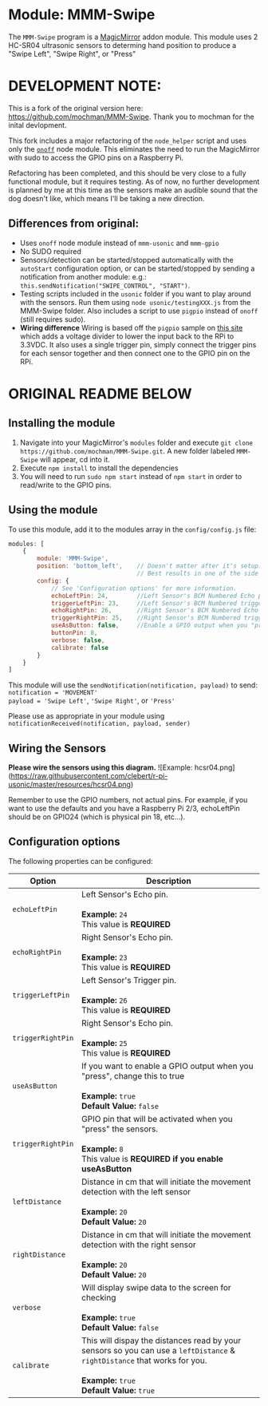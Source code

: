 # Module: MMM-Swipe
The `MMM-Swipe` program is a <a href="https://github.com/MichMich/MagicMirror">MagicMirror</a> addon module.
This module uses 2 HC-SR04 ultrasonic sensors to determing hand position to produce a "Swipe Left", "Swipe Right", or "Press"

# DEVELOPMENT NOTE:

This is a fork of the original version here: https://github.com/mochman/MMM-Swipe.  Thank you to mochman for the inital devlopment.

This fork includes a major refactoring of the `node_helper` script and uses only the [`onoff`](https://www.npmjs.com/package/onoff) node module. This eliminates the need to run the MagicMirror with sudo to access the GPIO pins on a Raspberry Pi.

Refactoring has been completed, and this should be very close to a fully functional module, but it requires testing. As of now, no further development is planned by me at this time as the sensors make an audible sound that the dog doesn't like, which means I'll be taking a new direction. 

## Differences from original:

* Uses `onoff` node module instead of `mmm-usonic` and `mmm-gpio`
* No SUDO required
* Sensors/detection can be started/stopped automatically with the `autoStart` configuration option, or can be started/stopped by sending a notification from another module: e.g.: `this.sendNotification("SWIPE_CONTROL", "START")`.
* Testing scripts included in the `usonic` folder if you want to play around with the sensors. Run them using `node usonic/testingXXX.js` from the MMM-Swipe folder. Also includes a script to use `pigpio` instead of `onoff` (still requires sudo).
* **Wiring difference** Wiring is based off the `pigpio` sample on [this site](https://github.com/fivdi/pigpio#measure-distance-with-a-hc-sr04-ultrasonic-sensor) which adds a voltage divider to lower the input back to the RPi to 3.3VDC.  It also uses a single trigger pin, simply connect the trigger pins for each sensor together and then connect one to the GPIO pin on the RPi.


# ORIGINAL README BELOW

## Installing the module
1. Navigate into your MagicMirror's `modules` folder and execute `git clone https://github.com/mochman/MMM-Swipe.git`.  A new folder labeled `MMM-Swipe` will appear, cd into it.
2. Execute `npm install` to install the dependencies
3. You will need to run `sudo npm start` instead of `npm start` in order to read/write to the GPIO pins.

## Using the module

To use this module, add it to the modules array in the `config/config.js` file:
````javascript
modules: [
	{
		module: 'MMM-Swipe',
		position: 'bottom_left',	// Doesn't matter after it's setup.  It should be blank.
									// Best results in one of the side regions like: bottom_left
		config: {
			// See 'Configuration options' for more information.
			echoLeftPin: 24, 		//Left Sensor's BCM Numbered Echo pin - REQUIRED
			triggerLeftPin: 23, 	//Left Sensor's BCM Numbered trigger pin - REQUIRED
			echoRightPin: 26, 		//Right Sensor's BCM Numbered Echo pin - REQUIRED
			triggerRightPin: 25, 	//Right Sensor's BCM Numbered trigger pin - REQUIRED
			useAsButton: false,		//Enable a GPIO output when you "press".
			buttonPin: 8,
			verbose: false,		
			calibrate: false	
		}
	}
]
````

This module will use the `sendNotification(notification, payload)` to send:<br>
`notification = 'MOVEMENT'`<br>
`payload = 'Swipe Left'`, `'Swipe Right'`, or `'Press'`

Please use as appropriate in your module using `notificationReceived(notification, payload, sender)`

## Wiring the Sensors

<b>Please wire the sensors using this diagram.</b>
![Example: hcsr04.png] (https://raw.githubusercontent.com/clebert/r-pi-usonic/master/resources/hcsr04.png)

Remember to use the GPIO numbers, not actual pins.  For example, if you want to use the defaults and you have a Raspberry Pi 2/3, echoLeftPin should be on GPIO24 (which is physical pin 18, etc...).

## Configuration options

The following properties can be configured:


<table width="100%">
	<!-- why, markdown... -->
	<thead>
		<tr>
			<th>Option</th>
			<th width="100%">Description</th>
		</tr>
	<thead>
	<tbody>
		<tr>
			<td><code>echoLeftPin</code></td>
			<td>Left Sensor's Echo pin.<br>
				<br><b>Example:</b> <code>24</code>
				<br> This value is <b>REQUIRED</b>
			</td>
		</tr>
		<tr>
			<td><code>echoRightPin</code></td>
			<td>Right Sensor's Echo pin.<br>
				<br><b>Example:</b> <code>23</code>
				<br> This value is <b>REQUIRED</b>
			</td>
		</tr>
		<tr>
			<td><code>triggerLeftPin</code></td>
			<td>Left Sensor's Trigger pin.<br>
				<br><b>Example:</b> <code>26</code>
				<br> This value is <b>REQUIRED</b>
			</td>
		</tr>
		<tr>
			<td><code>triggerRightPin</code></td>
			<td>Right Sensor's Echo pin.<br>
				<br><b>Example:</b> <code>25</code>
				<br> This value is <b>REQUIRED</b>
			</td>
		</tr>
		<tr>
			<td><code>useAsButton</code></td>
			<td>If you want to enable a GPIO output when you "press", change this to true<br>
				<br><b>Example:</b> <code>true</code>
				<br><b>Default Value:</b> <code>false</code>
			</td>
		</tr>
		<tr>
			<td><code>triggerRightPin</code></td>
			<td>GPIO pin that will be activated when you "press" the sensors.<br>
				<br><b>Example:</b> <code>8</code>
				<br> This value is <b>REQUIRED if you enable useAsButton</b>
			</td>
		</tr>
		<tr>
			<td><code>leftDistance</code></td>
			<td>Distance in cm that will initiate the movement detection with the left sensor<br>
				<br><b>Example:</b> <code>20</code>
				<br><b>Default Value:</b> <code>20</code>
			</td>
		</tr>
		<tr>
			<td><code>rightDistance</code></td>
			<td>Distance in cm that will initiate the movement detection with the right sensor<br>
				<br><b>Example:</b> <code>20</code>
				<br><b>Default Value:</b> <code>20</code>
			</td>
		</tr>
		<tr>
			<td><code>verbose</code></td>
			<td>Will display swipe data to the screen for checking<br>
				<br><b>Example:</b> <code>true</code>
				<br><b>Default Value:</b> <code>false</code>
			</td>
		</tr>
		<tr>
			<td><code>calibrate</code></td>
			<td>This will dispay the distances read by your sensors so you can use a <code>leftDistance</code> & <code>rightDistance</code> that works for you.<br>
				<br><b>Example:</b> <code>true</code>
				<br><b>Default Value:</b> <code>true</code>
			</td>
		</tr>	
	</tbody>
</table>